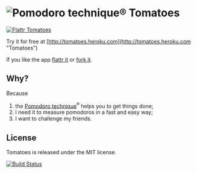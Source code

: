 # ![Pomodoro technique®](https://github.com/potomak/tomatoes/raw/develop/public/images/pomodoro-technique_48.png "Pomodoro technique®") Tomatoes

[![Flattr Tomatoes](http://api.flattr.com/button/flattr-badge-large.png)](http://flattr.com/thing/376437/Tomatoes "Flattr Tomatoes")

Try it for free at [http://tomatoes.heroku.com](http://tomatoes.heroku.com "Tomatoes")

If you like the app [flattr it](http://flattr.com/thing/376437/Tomatoes "Flattr Tomatoes") or [fork it](http://github.com/potomak/tomatoes "Fork Tomatoes").

## Why?

Because

1. the [Pomodoro technique](http://www.pomodorotechnique.com)<sup>®</sup> helps you to get things done;
2. I need it to measure pomodoros in a fast and easy way;
3. I want to challenge my friends.

## License

Tomatoes is released under the MIT license.

[![Build Status](https://secure.travis-ci.org/potomak/tomatoes.png)](http://travis-ci.org/potomak/tomatoes)